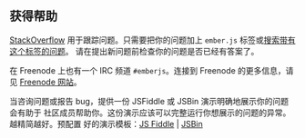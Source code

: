 ## 获得帮助

[StackOverflow](http://stackoverflow.com) 用于跟踪问题。只需要把你的问题加上
`ember.js` 标签或[搜索带有这个标签的问题](http://stackoverflow.com/questions/tagged/ember.js)。
请在提出新问题前检查你的问题是否已经有答案了。

在 Freenode 上也有一个 IRC 频道 `#emberjs`。连接到 Freenode 的更多信息，请
见 [Freenode 网站](http://www.freenode.net)。

当咨询问题或报告 bug，提供一份 JSFiddle 或 JSBin 演示明确地展示你的问题会有助于
社区成员帮助你。这份演示应该可以完整运行你想展示的问题的异常。越精简越好。预配置
好的演示模板：[JS Fiddle](http://jsfiddle.net/6p6XJ) |
[JSBin](http://jsbin.com/ijicor/3/edit)
